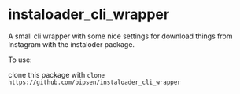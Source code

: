 # instaloader_cli_wrapper
A small cli wrapper with some nice settings for download things from Instagram with the instaloder package.

To use:

clone this package with 
`clone https://github.com/bipsen/instaloader_cli_wrapper`
